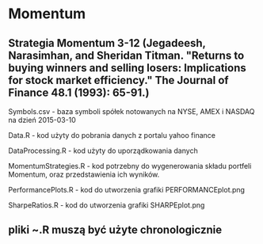 # Momentum

## Strategia Momentum 3-12 (Jegadeesh, Narasimhan, and Sheridan Titman. "Returns to buying winners and selling losers: Implications for stock market efficiency." The Journal of Finance 48.1 (1993): 65-91.)


Symbols.csv - baza symboli spółek notowanych na NYSE, AMEX i NASDAQ na dzień 2015-03-10

Data.R - kod użyty do pobrania danych z portalu yahoo finance

DataProcessing.R - kod użyty do uporządkowania danych

MomentumStrategies.R - kod potrzebny do wygenerowania składu portfeli Momentum, oraz przedstawienia ich wyników.

PerformancePlots.R - kod do utworzenia grafiki PERFORMANCEplot.png

SharpeRatios.R - kod do utworzenia grafiki SHARPEplot.png



## pliki ~.R muszą być użyte chronologicznie
